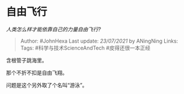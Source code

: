 # 自由飞行
*人类怎么样才能依靠自己的力量自由飞行?*

> Author: #JohnHexa
Last update: *23/07/2021* by ANingNing
Links: 
Tags: #科学与技术ScienceAndTech #皮得还很一本正经 

 
含根管子跳海里。

那个不折不扣是自由飞翔。

问题是这个另外取了个名叫“游泳”。



